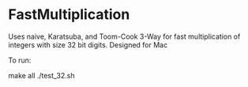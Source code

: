 FastMultiplication
=======================

Uses naive, Karatsuba, and Toom-Cook 3-Way for fast multiplication of integers with size 32 bit digits. Designed for Mac


To run:

make all
./test_32.sh
